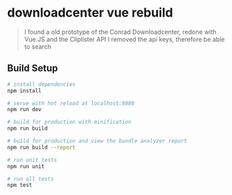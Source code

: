 # downloadcenter vue rebuild

> I found a old prototype of the Conrad Downloadcenter, redone with Vue.JS and the Cliplister API
> I removed the api keys, therefore be able to search

## Build Setup

``` bash
# install dependencies
npm install

# serve with hot reload at localhost:8080
npm run dev

# build for production with minification
npm run build

# build for production and view the bundle analyzer report
npm run build --report

# run unit tests
npm run unit

# run all tests
npm test
```
